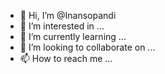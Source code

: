 - 👋 Hi, I’m @Inansopandi
- 👀 I’m interested in ...
- 🌱 I’m currently learning ...
- 💞️ I’m looking to collaborate on ...
- 📫 How to reach me ...

<!---
Inansopandi/Inansopandi is a ✨ special ✨ repository because its `README.md` (this file) appears on your GitHub profile.
You can click the Preview link to take a look at your changes.
--->
